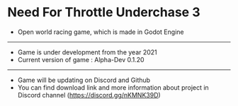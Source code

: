 # Need For Throttle Underchase 3
- Open world racing game, which is made in Godot Engine
---
- Game is under development from the year 2021
- Current version of game : Alpha-Dev 0.1.20
---
- Game will be updating on Discord and Github
- You can find download link and more information about project in Discord channel (https://discord.gg/nKMNK39D)
